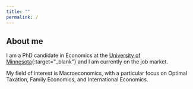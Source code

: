 ```yaml
---
title: ""
permalink: /
---
```


## About me

I am a PhD candidate in Economics at the [University of Minnesota](https://cla.umn.edu/economics){:target="_blank"} and I am currently on the job market.

My field of interest is Macroeconomics, with a particular focus on Optimal Taxation, Family Economics, and International Economics.